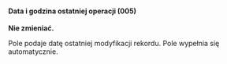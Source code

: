 #### Data i godzina ostatniej operacji (005)

**Nie zmieniać.**

Pole podaje datę ostatniej modyfikacji rekordu. Pole wypełnia się automatycznie.
